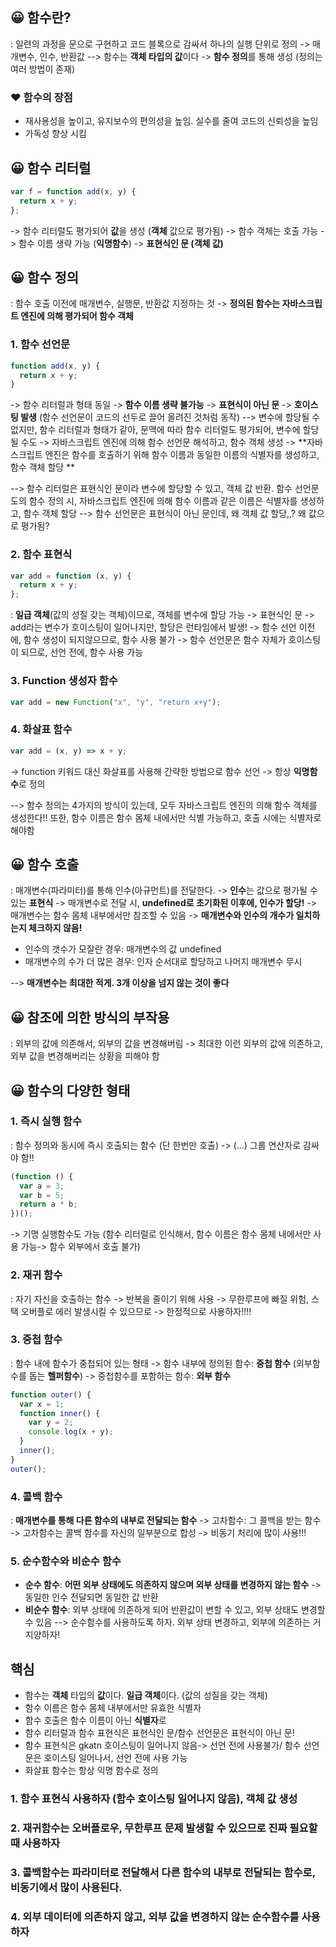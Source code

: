 ## 😀 함수란?

: 일련의 과정을 문으로 구현하고 코드 블록으로 감싸서 하나의 실행 단위로 정의
-> 매개변수, 인수, 반환값
--> 함수는 **객체 타입의 값**이다
-> **함수 정의**를 통해 생성 (정의는 여러 방법이 존재)

### ❤️ 함수의 장점

- 재사용성을 높이고, 유지보수의 편의성을 높임. 실수를 줄여 코드의 신뢰성을 높임
- 가독성 향상 시킴

## 😀 함수 리터럴

```js
var f = function add(x, y) {
  return x + y;
};
```

-> 함수 리터럴도 평가되어 **값**을 생성 (**객체** 값으로 평가됨)
-> 함수 객체는 호출 가능
-> 함수 이름 생략 가능 (**익명함수**)
-> **표현식인 문 (객체 값)**

## 😀 함수 정의

: 함수 호출 이전에 매개변수, 실행문, 반환값 지정하는 것
-> **정의된 함수는 자바스크립트 엔진에 의해 평가되어 함수 객체**

### 1. 함수 선언문

```js
function add(x, y) {
  return x + y;
}
```

-> 함수 리터럴과 형태 동일
-> **함수 이름 생략 불가능**
-> **표현식이 아닌 문**
-> **호이스팅 발생** (함수 선언문이 코드의 선두로 끌어 올려진 것처럼 동작)
--> 변수에 할당될 수 없지만, 함수 리터럴과 형태가 같아, 문맥에 따라 함수 리터럴도 평가되어, 변수에 할당될 수도
-> 자바스크립트 엔진에 의해 함수 선언문 해석하고, 함수 객체 생성
-> **자바스크립트 엔진은 함수를 호출하기 위해 함수 이름과 동일한 이름의 식별자를 생성하고, 함수 객체 할당 **

--> 함수 리터럴은 표현식인 문이라 변수에 할당할 수 있고, 객체 값 반환. 함수 선언문도의 함수 정의 시, 자바스크립트 엔진에 의해 함수 이름과 같은 이름은 식별자를 생성하고, 함수 객체 할당
--> 함수 선언문은 표현식이 아닌 문인데, 왜 객체 값 할당,,? 왜 값으로 평가됨?

### 2. 함수 표현식

```js
var add = function (x, y) {
  return x + y;
};
```

: **일급 객체**(값의 성질 갖는 객체)이므로, 객체를 변수에 할당 가능
-> 표현식인 문
-> add라는 변수가 호이스팅이 일어나지만, 할당은 런타임에서 발생!
-> 함수 선언 이전에, 함수 생성이 되지않으므로, 함수 사용 불가
-> 함수 선언문은 함수 자체가 호이스팅이 되므로, 선언 전에, 함수 사용 가능

### 3. Function 생성자 함수

```js
var add = new Function("x", "y", "return x+y");
```

### 4. 화살표 함수

```js
var add = (x, y) => x + y;
```

-> function 키워드 대신 화살표를 사용해 간략한 방법으로 함수 선언
-> 항상 **익명함수**로 정의

--> 함수 정의는 4가지의 방식이 있는데, 모두 자바스크립트 엔진의 의해 함수 객체를 생성한다!! 또한, 함수 이름은 함수 몸체 내에서만 식별 가능하고, 호출 시에는 식별자로 해야함

## 😀 함수 호출

: 매개변수(파라미터)를 통해 인수(아규먼트)를 전달한다.
-> **인수**는 값으로 평가될 수 있는 **표현식**
-> 매개변수로 전달 시, **undefined로 초기화된 이후에, 인수가 할당!**
-> 매개변수는 함수 몸체 내부에서만 참조할 수 있음
-> **매개변수와 인수의 개수가 일치하는지 체크하지 않음!**

- 인수의 갯수가 모잘란 경우: 매개변수의 값 undefined
- 매개변수의 수가 더 많은 경우: 인자 순서대로 할당하고 나머지 매개변수 무시

--> **매개변수는 최대한 적게. 3개 이상을 넘지 않는 것이 좋다**

## 😀 참조에 의한 방식의 부작용

: 외부의 값에 의존해서, 외부의 값을 변경해버림
-> 최대한 이런 외부의 값에 의존하고, 외부 값을 변경해버리는 상황을 피해야 함

## 😀 함수의 다양한 형태

### 1. 즉시 실행 함수

: 함수 정의와 동시에 즉시 호출되는 함수 (단 한번만 호출)
-> (...) 그룹 연산자로 감싸야 함!!

```js
(function () {
  var a = 3;
  var b = 5;
  return a * b;
})();
```

-> 기명 실행함수도 가능 (함수 리터럴로 인식해서, 함수 이름은 함수 몸체 내에서만 사용 가능-> 함수 외부에서 호출 불가)

### 2. 재귀 함수

: 자기 자신을 호출하는 함수
-> 반복을 줄이기 위해 사용
-> 무한루프에 빠질 위험, 스택 오버플로 에러 발생시킬 수 있으므로
-> 한정적으로 사용하자!!!!

### 3. 중첩 함수

: 함수 내에 함수가 중첩되어 있는 형태
-> 함수 내부에 정의된 함수: **중첩 함수** (외부함수를 돕는 **헬퍼함수**)
-> 중첩함수를 포함하는 함수: **외부 함수**

```js
function outer() {
  var x = 1;
  function inner() {
    var y = 2;
    console.log(x + y);
  }
  inner();
}
outer();
```

### 4. 콜백 함수

: **매개변수를 통해 다른 함수의 내부로 전달되는 함수**
-> 고차함수: 그 콜백을 받는 함수
-> 고차함수는 콜백 함수를 자신의 일부분으로 합성
-> 비동기 처리에 많이 사용!!!

### 5. 순수함수와 비순수 함수

- **순수 함수**: **어떤 외부 상태에도 의존하지 않으며 외부 상태를 변경하지 않는 함수**
  -> 동일한 인수 전달되면 동일한 값 반환
- **비순수 함수**: 외부 상태에 의존하게 되어 반환값이 변할 수 있고, 외부 상태도 변경할 수 있음
  --> 순수함수를 사용하도록 하자. 외부 상태 변경하고, 외부에 의존하는 거 지양하자!

## 핵심

- 함수는 **객체** 타입의 **값**이다. **일급 객체**이다. (값의 성질을 갖는 객체)
- 함수 이름은 함수 몸체 내부에서만 유효한 식별자
- 함수 호출은 함수 이름이 아닌 **식별자**로
- 함수 리터럴과 함수 표현식은 표현식인 문/함수 선언문은 표현식이 아닌 문!
- 함수 표현식은 gkatn 호이스팅이 일어나지 않음-> 선언 전에 사용불가/ 함수 선언문은 호이스팅 일어나서, 선언 전에 사용 가능
- 화살표 함수는 항상 익명 함수로 정의

### 1. 함수 표현식 사용하자 (함수 호이스팅 일어나지 않음), 객체 값 생성

### 2. 재귀함수는 오버플로우, 무한루프 문제 발생할 수 있으므로 진짜 필요할 때 사용하자

### 3. 콜백함수는 파라미터로 전달해서 다른 함수의 내부로 전달되는 함수로, 비동기에서 많이 사용된다.

### 4. 외부 데이터에 의존하지 않고, 외부 값을 변경하지 않는 순수함수를 사용하자
